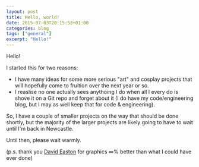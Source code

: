 ```yaml
---
layout: post
title: Hello, world!
date: 2015-07-03T20:15:53+01:00
categories: blog
tags: ["general"]
excerpt: "Hello!"
---
```


Hello!

I started this for two reasons:

- I have many ideas for some more serious "art" and cosplay projects that will
  hopefully come to fruition over the next year or so.
- I reaslise no one actually sees anythoing I do when all I every do is shove it
  on a Git repo and forget about it (I do have my code/engineering blog, but I
  may as well keep that for code & engineering).

So, I have a couple of smaller projects on the way that should be done shortly,
but the majority of the larger projects are likely going to have to wait until
I'm back in Newcastle.

Until then, please wait warmly.

(p.s. thank you [David  Easton](http://davideaston.me.uk) for graphics ∞% better
than what I could have ever done)
